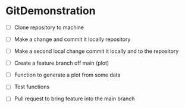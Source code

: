 # GitDemonstration

- [ ] Clone repository to machine
- [ ] Make a change and commit it locally repository 
- [ ] Make a second local change commit it locally and to the repository

- [ ] Create a feature branch off main (plot)
- [ ] Function to generate a plot from some data
- [ ] Test functions

- [ ] Pull request to bring feature into the main branch